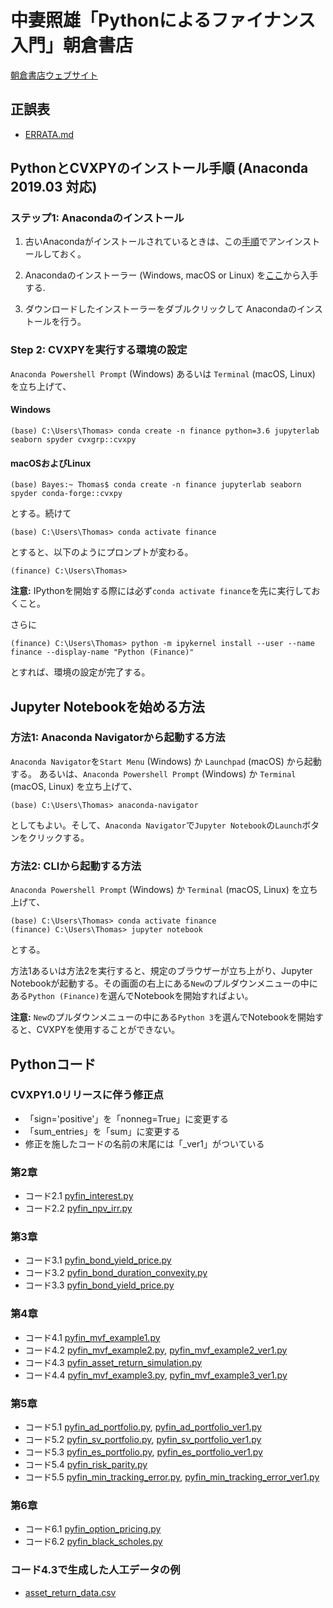 # 中妻照雄「Pythonによるファイナンス入門」朝倉書店

[朝倉書店ウェブサイト](https://www.asakura.co.jp/books/isbn/978-4-254-12894-9/ "朝倉書店ウェブサイト")

## 正誤表

+ [ERRATA.md](ERRATA.md)

## PythonとCVXPYのインストール手順 (Anaconda 2019.03 対応)

### ステップ1: Anacondaのインストール

1. 古いAnacondaがインストールされているときは、この[手順](https://docs.anaconda.com/anaconda/install/uninstall/)でアンインストールしておく。

2. Anacondaのインストーラー (Windows, macOS or Linux) を[ここ](https://www.anaconda.com/distribution/)から入手する.

3. ダウンロードしたインストーラーをダブルクリックして Anacondaのインストールを行う。

### Step 2: CVXPYを実行する環境の設定

`Anaconda Powershell Prompt` (Windows) あるいは `Terminal` (macOS, Linux) を立ち上げて、

#### Windows

```IPython
(base) C:\Users\Thomas> conda create -n finance python=3.6 jupyterlab seaborn spyder cvxgrp::cvxpy
```

#### macOSおよびLinux

```IPython
(base) Bayes:~ Thomas$ conda create -n finance jupyterlab seaborn spyder conda-forge::cvxpy
```

とする。続けて

```IPython
(base) C:\Users\Thomas> conda activate finance
```

とすると、以下のようにプロンプトが変わる。

```IPython
(finance) C:\Users\Thomas>
```

**注意:** IPythonを開始する際には必ず`conda activate finance`を先に実行しておくこと。

さらに

```IPython
(finance) C:\Users\Thomas> python -m ipykernel install --user --name finance --display-name "Python (Finance)"
```

とすれば、環境の設定が完了する。

## Jupyter Notebookを始める方法

### 方法1: Anaconda Navigatorから起動する方法

`Anaconda Navigator`を`Start Menu` (Windows) か `Launchpad` (macOS) から起動する。 あるいは、`Anaconda Powershell Prompt` (Windows) か `Terminal` (macOS, Linux) を立ち上げて、

```IPython
(base) C:\Users\Thomas> anaconda-navigator
```

としてもよい。そして、`Anaconda Navigator`で`Jupyter Notebook`の`Launch`ボタンをクリックする。

### 方法2: CLIから起動する方法

`Anaconda Powershell Prompt` (Windows) か `Terminal` (macOS, Linux) を立ち上げて、

```IPython
(base) C:\Users\Thomas> conda activate finance
(finance) C:\Users\Thomas> jupyter notebook
```

とする。

方法1あるいは方法2を実行すると、規定のブラウザーが立ち上がり、Jupyter Notebookが起動する。その画面の右上にある`New`のプルダウンメニューの中にある`Python (Finance)`を選んでNotebookを開始すればよい。

**注意:** `New`のプルダウンメニューの中にある`Python 3`を選んでNotebookを開始すると、CVXPYを使用することができない。

## Pythonコード

### CVXPY1.0リリースに伴う修正点

+ 「sign='positive'」を「nonneg=True」に変更する
+ 「sum_entries」を「sum」に変更する
+ 修正を施したコードの名前の末尾には「_ver1」がついている

### 第2章

+ コード2.1 [pyfin\_interest.py](pyfin_interest.py)
+ コード2.2 [pyfin\_npv\_irr.py](pyfin_npv_irr.py)

### 第3章

+ コード3.1 [pyfin\_bond\_yield\_price.py](pyfin_bond_yield_price.py)
+ コード3.2 [pyfin\_bond\_duration\_convexity.py](pyfin_bond_duration_convexity.py)
+ コード3.3 [pyfin\_bond\_yield\_price.py](pyfin_bond_yield_price.py)

### 第4章

+ コード4.1 [pyfin\_mvf\_example1.py](pyfin_mvf_example1.py)
+ コード4.2 [pyfin\_mvf\_example2.py](pyfin_mvf_example2.py), [pyfin\_mvf\_example2\_ver1.py](pyfin_mvf_example2_ver1.py)
+ コード4.3 [pyfin\_asset\_return\_simulation.py](pyfin_asset_return_simulation.py)
+ コード4.4 [pyfin\_mvf\_example3.py](pyfin_mvf_example3.py), [pyfin\_mvf\_example3\_ver1.py](pyfin_mvf_example3_ver1.py)

### 第5章

+ コード5.1 [pyfin\_ad\_portfolio.py](pyfin_ad_portfolio.py), [pyfin\_ad\_portfolio\_ver1.py](pyfin_ad_portfolio_ver1.py)
+ コード5.2 [pyfin\_sv\_portfolio.py](pyfin_sv_portfolio.py), [pyfin\_sv\_portfolio\_ver1.py](pyfin_sv_portfolio_ver1.py)
+ コード5.3 [pyfin\_es\_portfolio.py](pyfin_es_portfolio.py), [pyfin\_es\_portfolio\_ver1.py](pyfin_es_portfolio_ver1.py)
+ コード5.4 [pyfin\_risk\_parity.py](pyfin_risk_parity.py)
+ コード5.5 [pyfin\_min\_tracking\_error.py](pyfin_min_tracking_error.py), [pyfin\_min\_tracking\_error\_ver1.py](pyfin_min_tracking_error_ver1.py)

### 第6章

+ コード6.1 [pyfin\_option\_pricing.py](pyfin_option_pricing.py)
+ コード6.2 [pyfin\_black\_scholes.py](pyfin_black_scholes.py)

### コード4.3で生成した人工データの例

+ [asset\_return\_data.csv](asset_return_data.csv)
